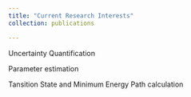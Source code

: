 ```yaml
---
title: "Current Research Interests"
collection: publications

---
```

Uncertainty Quantification

Parameter estimation

Tansition State and Minimum Energy Path calculation
